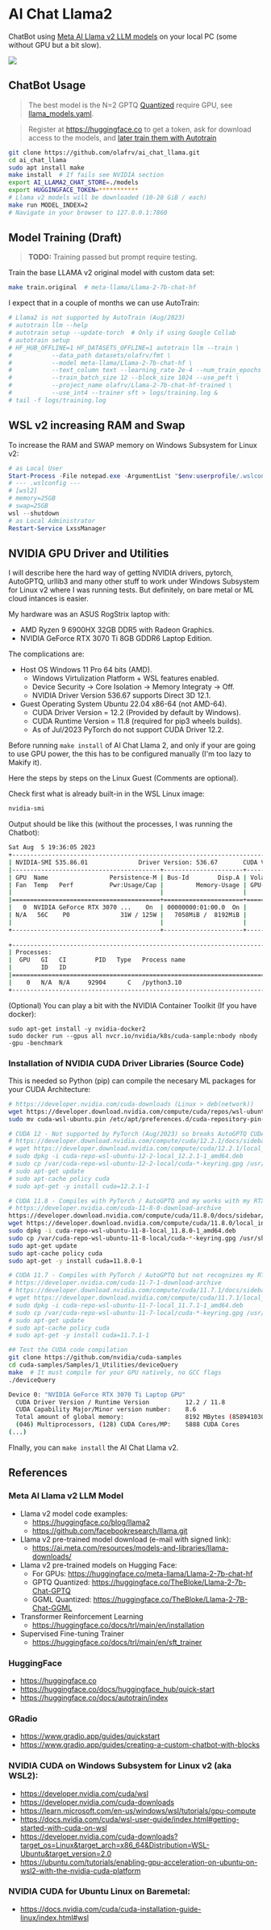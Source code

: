 # AI Chat Llama2

ChatBot using [Meta AI Llama v2 LLM models](https://ai.meta.com/llama/) 
on your local PC (some without GPU but a bit slow).

<a href="ai_chat_llama2.png"><img src="ai_chat_llama2.png"></a> 

## ChatBot Usage

> The best model is the N=2 GPTQ [Quantized](https://huggingface.co/docs/optimum/concept_guides/quantization) require GPU, see [llama_models.yaml](llama_models.yaml).

> Register at https://huggingface.co to get a token, ask for download access to the models, and [later train them with Autotrain](https://huggingface.co/docs/autotrain/index)

```bash
git clone https://github.com/olafrv/ai_chat_llama.git
cd ai_chat_llama
sudo apt install make
make install  # If fails see NVIDIA section
export AI_LLAMA2_CHAT_STORE=./models
export HUGGINGFACE_TOKEN=***********
# Llama v2 models will be downloaded (10-20 GiB / each)
make run MODEL_INDEX=2
# Navigate in your browser to 127.0.0.1:7860
```

## Model Training (Draft)

> **TODO:** Training passed but prompt require testing.

Train the base LLAMA v2 original model with custom data set:

```bash
make train.original  # meta-llama/Llama-2-7b-chat-hf
```

I expect that in a couple of months we can use AutoTrain:
```bash
# Llama2 is not supported by AutoTrain (Aug/2023)
# autotrain llm --help
# autotrain setup --update-torch  # Only if using Google Collab
# autotrain setup
# HF_HUB_OFFLINE=1 HF_DATASETS_OFFLINE=1 autotrain llm --train \
#			--data_path datasets/olafrv/fmt \
#			--model meta-llama/Llama-2-7b-chat-hf \
#			--text_column text --learning_rate 2e-4 --num_train_epochs 3 \
#			--train_batch_size 12 --block_size 1024 --use_peft \
#			--project_name olafrv/Llama-2-7b-chat-hf-trained \
#			--use_int4 --trainer sft > logs/training.log &
# tail -f logs/training.log
```

## WSL v2 increasing RAM and Swap

To increase the RAM and SWAP memory on Windows Subsystem for Linux v2:
```powershell
# as Local User
Start-Process -File notepad.exe -ArgumentList "$env:userprofile/.wslconfig"
# --- .wslconfig ---
# [wsl2]
# memory=25GB
# swap=25GB
wsl --shutdown
# as Local Administrator
Restart-Service LxssManager
```

## NVIDIA GPU Driver and Utilities

I will describe here the hard way of getting NVIDIA drivers,
pytorch, AutoGPTQ, urllib3 and many other stuff to work under
Windows Subsystem for Linux v2 where I was running tests.
But definitely, on bare metal or ML cloud intances is easier.

My hardware was an ASUS RogStrix laptop with:

* AMD Ryzen 9 6900HX 32GB DDR5 with Radeon Graphics.
* NVIDIA GeForce RTX 3070 Ti 8GB GDDR6 Laptop Edition. 

The complications are:

* Host OS Windows 11 Pro 64 bits (AMD).
  * Windows Virtulization Platform + WSL features enabled.
  * Device Security -> Core Isolation -> Memory Integraty -> Off.
  * NVIDIA Driver Version 536.67 supports Direct 3D 12.1.
* Guest Operating System Ubuntu 22.04 x86-64 (not AMD-64).
  * CUDA Driver Version = 12.2 (Provided by default by Windows).
  * CUDA Runtime Version = 11.8 (required for pip3 wheels builds).
  * As of Jul/2023 PyTorch do not support CUDA Driver 12.2.

Before running `make install` of AI Chat Llama 2, and only 
if your are going to use GPU power, the this has to be
configured manually (I'm too lazy to Makify it).

Here the steps by steps on the Linux Guest (Comments are optional).

Check first what is already built-in in the WSL Linux image:

```bash
nvidia-smi
```

Output should be like this (without the processes, I was running the Chatbot):
```bash
Sat Aug  5 19:36:05 2023       
+---------------------------------------------------------------------------------------+
| NVIDIA-SMI 535.86.01              Driver Version: 536.67       CUDA Version: 12.2     |
|-----------------------------------------+----------------------+----------------------+
| GPU  Name                 Persistence-M | Bus-Id        Disp.A | Volatile Uncorr. ECC |
| Fan  Temp   Perf          Pwr:Usage/Cap |         Memory-Usage | GPU-Util  Compute M. |
|                                         |                      |               MIG M. |
|=========================================+======================+======================|
|   0  NVIDIA GeForce RTX 3070 ...    On  | 00000000:01:00.0  On |                  N/A |
| N/A   56C    P0              31W / 125W |   7058MiB /  8192MiB |      5%      Default |
|                                         |                      |                  N/A |
+-----------------------------------------+----------------------+----------------------+
                                                                                         
+---------------------------------------------------------------------------------------+
| Processes:                                                                            |
|  GPU   GI   CI        PID   Type   Process name                            GPU Memory |
|        ID   ID                                                             Usage      |
|=======================================================================================|
|    0   N/A  N/A     92904      C   /python3.10                               N/A      |
+---------------------------------------------------------------------------------------+
```

(Optional) You can play a bit with the NVIDIA Container Toolkit (If you have docker):
```
sudo apt-get install -y nvidia-docker2
sudo docker run --gpus all nvcr.io/nvidia/k8s/cuda-sample:nbody nbody -gpu -benchmark
```

### Installation of NVIDIA CUDA Driver Libraries (Source Code)

This is needed so Python (pip) can compile the necesary ML packages for your CUDA Architecture:

```bash
# https://developer.nvidia.com/cuda-downloads (Linux > deb(network))
wget https://developer.download.nvidia.com/compute/cuda/repos/wsl-ubuntu/x86_64/cuda-wsl-ubuntu.pin
sudo mv cuda-wsl-ubuntu.pin /etc/apt/preferences.d/cuda-repository-pin-600
```

```bash
# CUDA 12 - Not supported by PyTorch (Aug/2023) so breaks AutoGPTQ CUDA extensions compilation.
# https://developer.download.nvidia.com/compute/cuda/12.2.1/docs/sidebar/md5sum.txt
# wget https://developer.download.nvidia.com/compute/cuda/12.2.1/local_installers/cuda-repo-wsl-ubuntu-12-2-local_12.2.1-1_amd64.deb
# sudo dpkg -i cuda-repo-wsl-ubuntu-12-2-local_12.2.1-1_amd64.deb
# sudo cp /var/cuda-repo-wsl-ubuntu-12-2-local/cuda-*-keyring.gpg /usr/share/keyrings/
# sudo apt-get update
# sudo apt-cache policy cuda
# sudo apt-get -y install cuda=12.2.1-1
```

```bash
# CUDA 11.8 - Compiles with PyTorch / AutoGPTQ and my works with my RTX 3070.
# https://developer.nvidia.com/cuda-11-8-0-download-archive
https://developer.download.nvidia.com/compute/cuda/11.8.0/docs/sidebar/md5sum.txt
wget https://developer.download.nvidia.com/compute/cuda/11.8.0/local_installers/cuda-repo-wsl-ubuntu-11-8-local_11.8.0-1_amd64.deb
sudo dpkg -i cuda-repo-wsl-ubuntu-11-8-local_11.8.0-1_amd64.deb
sudo cp /var/cuda-repo-wsl-ubuntu-11-8-local/cuda-*-keyring.gpg /usr/share/keyrings/
sudo apt-get update
sudo apt-cache policy cuda
sudo apt-get -y install cuda=11.8.0-1
```

```bash
# CUDA 11.7 - Compiles with PyTorch / AutoGPTQ but not recognizes my RTX 3070.
# https://developer.nvidia.com/cuda-11-7-1-download-archive
# https://developer.download.nvidia.com/compute/cuda/11.7.1/docs/sidebar/md5sum.txt
# wget https://developer.download.nvidia.com/compute/cuda/11.7.1/local_installers/cuda-repo-wsl-ubuntu-11-7-local_11.7.1-1_amd64.deb
# sudo dpkg -i cuda-repo-wsl-ubuntu-11-7-local_11.7.1-1_amd64.deb
# sudo cp /var/cuda-repo-wsl-ubuntu-11-7-local/cuda-*-keyring.gpg /usr/share/keyrings/
# sudo apt-get update
# sudo apt-cache policy cuda
# sudo apt-get -y install cuda=11.7.1-1
```

```bash
## Test the CUDA code compilation
git clone https://github.com/nvidia/cuda-samples
cd cuda-samples/Samples/1_Utilities/deviceQuery
make  # It must compile for your GPU natively, no GCC flags
./deviceQuery

Device 0: "NVIDIA GeForce RTX 3070 Ti Laptop GPU"
  CUDA Driver Version / Runtime Version          12.2 / 11.8
  CUDA Capability Major/Minor version number:    8.6
  Total amount of global memory:                 8192 MBytes (8589410304 bytes)
  (046) Multiprocessors, (128) CUDA Cores/MP:    5888 CUDA Cores
(...)
```

FInally, you can `make install` the AI Chat Llama v2.

## References

### Meta AI Llama v2 LLM Model

* Llama v2 model code examples: 
  * https://huggingface.co/blog/llama2
  * https://github.com/facebookresearch/llama.git
* Llama v2 pre-trained model download (e-mail with signed link):
  * https://ai.meta.com/resources/models-and-libraries/llama-downloads/
* Llama v2 pre-trained models on Hugging Face: 
  * For GPUs: https://huggingface.co/meta-llama/Llama-2-7b-chat-hf
  * GPTQ Quantized: https://huggingface.co/TheBloke/Llama-2-7b-Chat-GPTQ
  * GGML Quantized: https://huggingface.co/TheBloke/Llama-2-7B-Chat-GGML
* Transformer Reinforcement Learning
  * https://huggingface.co/docs/trl/main/en/installation
* Supervised Fine-tuning Trainer
  * https://huggingface.co/docs/trl/main/en/sft_trainer

### HuggingFace

* https://huggingface.co
* https://huggingface.co/docs/huggingface_hub/quick-start
* https://huggingface.co/docs/autotrain/index

### GRadio
* https://www.gradio.app/guides/quickstart
* https://www.gradio.app/guides/creating-a-custom-chatbot-with-blocks

### NVIDIA CUDA on Windows Subsystem for Linux v2 (aka WSL2):

* https://developer.nvidia.com/cuda/wsl
* https://developer.nvidia.com/cuda-downloads
* https://learn.microsoft.com/en-us/windows/wsl/tutorials/gpu-compute
* https://docs.nvidia.com/cuda/wsl-user-guide/index.html#getting-started-with-cuda-on-wsl
* https://developer.nvidia.com/cuda-downloads?target_os=Linux&target_arch=x86_64&Distribution=WSL-Ubuntu&target_version=2.0
* https://ubuntu.com/tutorials/enabling-gpu-acceleration-on-ubuntu-on-wsl2-with-the-nvidia-cuda-platform

### NVIDIA CUDA for Ubuntu Linux on Baremetal:
* https://docs.nvidia.com/cuda/cuda-installation-guide-linux/index.html#wsl
